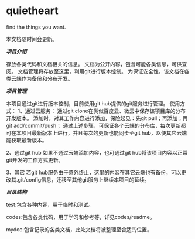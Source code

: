 quietheart
==========

find the things you want.

本文档随时间会更新。

***项目介绍***

存放各类代码和文档相关的信息。
文档为公开内容，包含可能各类信息，可供查阅。
文档管理将存放至这里，利用git进行版本控制。
为保证安全性，该文档在各类云端作为备份和分布开发。



***项目管理***

本项目通过git进行版本控制，目前使用git hub提供的git服务进行管理。
使用方式：
1、通过云服务：
通过git clone在类似百度云、微云中保存该项目库的分布开发版本。
添加时，对其工作内容进行添加，保险起见：先git pull；再添加；再git add/commit/push；
通过上述步骤，可保证各个云端的分布库，每次更新都可在本项目最新版本上进行，并且每次的更新也能同步至git hub，以便其它云端能获取最新版本。

2、通过git hub
如果不通过云端添加内容，也可通过git hub将该项目内容以正常git开发的工作方式更新。

3、其它
若git hub服务由于意外终止，这里的内容在其它云端也有备份，可以更改其.git/config信息，迁移至其他git服务上继续本项目的延续。



***目录结构***

test:包含各种内容，用于临时和测试。

codes:包含各类代码，用于学习和参考等，详见codes/readme。

mydoc:包含记录的各类文档，此处文档将被整理至合适的位置。
